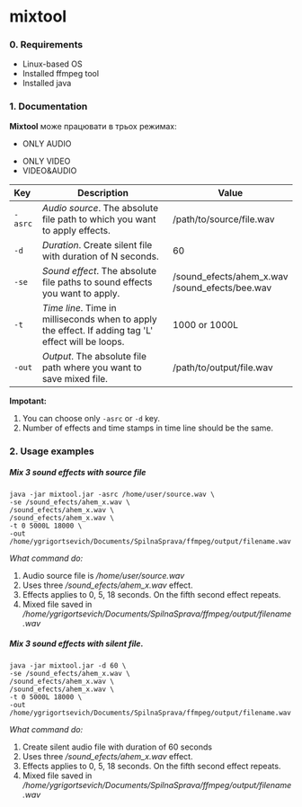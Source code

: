 # mixtool

### 0. Requirements
- Linux-based OS
- Installed ffmpeg tool
- Installed java

### 1. Documentation

**Mixtool** може працювати в трьох режимах: <br>
* ONLY AUDIO <br>
- ONLY VIDEO <br>
- VIDEO&AUDIO <br>

|Key       | Description                                                                 | Value            |
|:-------- |-----------------------------------------------------------------------------|------------------|
| `-asrc`  | *Audio source*. The absolute file path to which you want to apply effects.  | /path/to/source/file.wav 
| `-d`     | *Duration*. Create silent file with duration of N seconds.                  |   60 
| `-se`    | *Sound effect*. The absolute file paths to sound effects you want to apply. |    /sound_efects/ahem_x.wav <br>/sound_efects/bee.wav 
| `-t`     | *Time line*. Time in milliseconds when to apply the effect. If adding tag 'L' effect will be loops.    |    1000 or 1000L 
| `-out`   | *Output*. The absolute file path where you want to save mixed file.     |    /path/to/output/file.wav 

**Impotant:** <br>
1. You can choose only `-asrc` or `-d` key. <br>
2. Number of effects and time stamps in time line should be the same. <br>

### 2. Usage examples
##### Mix 3 sound effects with source file
```
java -jar mixtool.jar -asrc /home/user/source.wav \
-se /sound_efects/ahem_x.wav \
/sound_efects/ahem_x.wav \
/sound_efects/ahem_x.wav \
-t 0 5000L 18000 \
-out /home/ygrigortsevich/Documents/SpilnaSprava/ffmpeg/output/filename.wav
```
*What command do:* <br>
1. Audio source file is */home/user/source.wav*<br>
2. Uses three */sound_efects/ahem_x.wav* effect.<br>
3. Effects applies to 0, 5, 18 seconds. On the fifth second effect repeats.<br>
4. Mixed file saved in */home/ygrigortsevich/Documents/SpilnaSprava/ffmpeg/output/filename.wav*<br>

##### Mix 3 sound effects with silent file.
```
java -jar mixtool.jar -d 60 \
-se /sound_efects/ahem_x.wav \
/sound_efects/ahem_x.wav \
/sound_efects/ahem_x.wav \
-t 0 5000L 18000 \
-out /home/ygrigortsevich/Documents/SpilnaSprava/ffmpeg/output/filename.wav
```
*What command do:*<br>
1. Create silent audio file with duration of 60 seconds <br>
2. Uses three */sound_efects/ahem_x.wav* effect. <br>
3. Effects applies to 0, 5, 18 seconds. On the fifth second effect repeats. <br>
4. Mixed file saved in */home/ygrigortsevich/Documents/SpilnaSprava/ffmpeg/output/filename.wav*<br>
